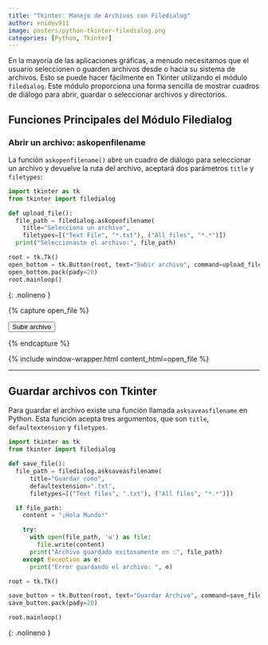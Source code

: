 ```yaml
---
title: "Tkinter: Manejo de Archivos con Filedialog"
author: enidev911
image: posters/python-tkinter-filedialog.png
categories: [Python, Tkinter]
---
```


En la mayoría de las aplicaciones gráficas, a menudo necesitamos que el usuario seleccionen o guarden archivos desde o hacia su sistema de archivos. Esto se puede hacer fácilmente en Tkinter utilizando el módulo `filedialog`. Este módulo proporciona una forma sencilla de mostrar cuadros de diálogo para abrir, guardar o seleccionar archivos y directorios.

## Funciones Principales del Módulo Filedialog

### Abrir un archivo: askopenfilename

La función `askopenfilename()`  abre un cuadro de diálogo para seleccionar un archivo y devuelve la ruta del archivo, aceptará dos parámetros `title` y `filetypes`:

```py
import tkinter as tk
from tkinter import filedialog

def upload_file():
  file_path = filedialog.askopenfilename(
    title="Selecciona un archivo", 
    filetypes=[("Text File", "*.txt"), ("All files", "*.*")])
  print("Seleccionaste el archivo:", file_path)

root = tk.Tk()
open_bottom = tk.Button(root, text="Subir archivo", command=upload_file)
open_bottom.pack(pady=20)
root.mainloop()
```
{: .nolineno }

{% capture open_file %}
<style>
      #fileInput {
        display: none; /* Ocultamos el input original */
    }
</style>
  <button id="uploadBtn" class="btn btn-secondary">Subir archivo</button>
  <input type="file" id="fileInput">

  <div id="fileName"></div>
  <script>
          // Obtener los elementos HTML
      const uploadBtn = document.getElementById('uploadBtn');
      const fileInput = document.getElementById('fileInput');
      const fileNameDisplay = document.getElementById('fileName');

      // Cuando se hace clic en el botón, se simula un clic en el input de archivo
      uploadBtn.addEventListener('click', function() {
          fileInput.click();  // Simula el clic en el input de tipo file
      });

      // Cuando el usuario selecciona un archivo
      fileInput.addEventListener('change', function(event) {
          const file = event.target.files[0]; // Obtener el archivo seleccionado
          if (file) {
              // Mostrar el nombre del archivo seleccionado
              fileNameDisplay.textContent = `Seleccionaste el archivo: ${file.name}`;
          } else {
              // Si no se seleccionó ningún archivo
              fileNameDisplay.textContent = 'No seleccionaste ningún archivo.';
          }
      });
  </script>
{% endcapture %}

{% include window-wrapper.html content_html=open_file %}

---

## Guardar archivos con Tkinter

Para guardar el archivo existe una función llamada `asksaveasfilename` en Python. Esta función acepta tres argumentos, que son `title`, `defaultextension` y `filetypes`.

```py
import tkinter as tk
from tkinter import filedialog

def save_file():
  file_path = filedialog.asksaveasfilename(
      title="Guardar como",
      defaultextension=".txt",
      filetypes=[("Text files", ".txt"), ("All files", "*.*")])

  if file_path:
    content = "¡Hola Mundo!"

    try:
      with open(file_path, 'w') as file:
        file.write(content)
      print("Archivo guardado exitosamente en :", file_path)
    except Exception as e:
      print("Error guardando el archivo: ", e)

root = tk.Tk()

save_button = tk.Button(root, text="Guardar Archivo", command=save_file)
save_button.pack(pady=20)

root.mainloop()
```
{: .nolineno }
